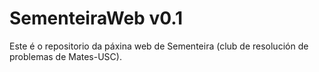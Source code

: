 # SementeiraWeb v0.1
Este é o repositorio da páxina web de Sementeira (club de resolución de problemas de Mates-USC).